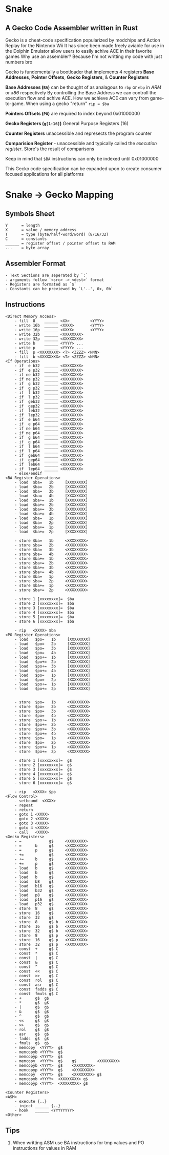 # Snake
## A Gecko Code Assembler  written in Rust

Gecko is a cheat-code specification popularized by modchips and Action Replay for the Nintendo Wii
It has since been made freely aviable for use in the Dolphin Emulator allow users to easily achive ACE in their favorite games
Why use an assembler? Because I'm not writting my code with just numbers bro

Gecko is fundementally a bootloader that implements 4 registers
**Base Addresses**, **Pointer Offsets**,  **Gecko Registers**, & **Counter Registers**

**Base Addresses (`BA`)** can be thought of as analagous to `rbp` or `ebp` in _ARM_ or _x86_ respectively
By controlling the Base Address we can controll the execution flow and achive ACE. How we achieve ACE can vary from game-to-game. When using a gecko "return" `rip = $ba`

**Pointers Offsets (`PO`)** are required to index beyond 0x01000000

**Gecko Registers (`g[1-16]`)**  General Purpose Registers (16)

**Counter Registers** unaccessible and represects the program counter

**Comparision Register** - unaccessible and typically called the _execution register_. Store's the result of comparisons

Keep in mind that `$BA` instructions  can only be indexed until 0x01000000

This Gecko code specification can be expanded upon to create consumer focused applications for all platforms

# Snake -> Gecko Mapping

## Symbols Sheet
```
Y      = length
X      = value / memory address
T      = type (byte/half-word/word) (8/16/32)
C      = constants
______ = register offset / pointer offset to RAM
...    = byte array
```

## Assembler Format
    - Text Sections are seperated by `:`
    - arguments follow `<src> -> <dest>` format
    - Registers are formated as `$`
    - Constants can be previewed by `L'..', 0x, 0b`

## Instructions
```
<Direct Memory Access>
    - fill  8    ______ <XX>         <YYYY>
    - write 16b  ______ <XXXX>       <YYYY>
    - write 16p  ______ <XXXX>       <YYYY>
    - write 32b  ______ <XXXXXXXX>
    - write 32p  ______ <XXXXXXXX>
    - write b    ______ <YYYY> ...
    - write p    ______ <YYYY> ...
    - fill  p <XXXXXXXX> <T> <ZZZZ> <NNN>
    - fill  b <XXXXXXXX> <T> <ZZZZ> <NNN>
<If Operations>
    - if  e b32  ______ <XXXXXXXX>
    - if  e p32  ______ <XXXXXXXX>
    - if ne b32  ______ <XXXXXXXX>
    - if ne p32  ______ <XXXXXXXX>
    - if  g b32  ______ <XXXXXXXX>
    - if  g p32  ______ <XXXXXXXX>
    - if  l b32  ______ <XXXXXXXX>
    - if  l p32  ______ <XXXXXXXX>
    - if  geb32  ______ <XXXXXXXX>
    - if  gep32  ______ <XXXXXXXX>
    - if  leb32  ______ <XXXXXXXX>
    - if  lep32  ______ <XXXXXXXX>
    - if  e b64  ______ <XXXXXXXX>
    - if  e p64  ______ <XXXXXXXX>
    - if ne b64  ______ <XXXXXXXX>
    - if ne p64  ______ <XXXXXXXX>
    - if  g b64  ______ <XXXXXXXX>
    - if  g p64  ______ <XXXXXXXX>
    - if  l b64  ______ <XXXXXXXX>
    - if  l p64  ______ <XXXXXXXX>
    - if  geb64  ______ <XXXXXXXX>
    - if  gep64  ______ <XXXXXXXX>
    - if  leb64  ______ <XXXXXXXX>
    - if  lep64  ______ <XXXXXXXX>
    - else/endif
<BA Register Operations>
    - load  $ba=   1b     [XXXXXXXX]
    - load  $ba=   2b     [XXXXXXXX]
    - load  $ba=   3b     [XXXXXXXX]
    - load  $ba=   4b     [XXXXXXXX]
    - load  $ba+=  1b     [XXXXXXXX]
    - load  $ba+=  2b     [XXXXXXXX]
    - load  $ba+=  3b     [XXXXXXXX]
    - load  $ba+=  4b     [XXXXXXXX]
    - load  $ba=   1p     [XXXXXXXX]
    - load  $ba=   2p     [XXXXXXXX]
    - load  $ba+=  1p     [XXXXXXXX]
    - load  $ba+=  2p     [XXXXXXXX]

    - store $ba=   1b     <XXXXXXXX>
    - store $ba=   2b     <XXXXXXXX>
    - store $ba=   3b     <XXXXXXXX>
    - store $ba=   4b     <XXXXXXXX>
    - store $ba+=  1b     <XXXXXXXX>
    - store $ba+=  2b     <XXXXXXXX>
    - store $ba+=  3b     <XXXXXXXX>
    - store $ba+=  4b     <XXXXXXXX>
    - store $ba=   1p     <XXXXXXXX>
    - store $ba=   2p     <XXXXXXXX>
    - store $ba+=  1p     <XXXXXXXX>
    - store $ba+=  2p     <XXXXXXXX>

    - store 1 [xxxxxxxx]=  $ba
    - store 2 [xxxxxxxx]=  $ba
    - store 3 [xxxxxxxx]=  $ba
    - store 4 [xxxxxxxx]=  $ba
    - store 5 [xxxxxxxx]=  $ba
    - store 6 [xxxxxxxx]=  $ba

    - rip   <XXXX> $ba
<PO Register Operations>
    - load   $po=   1b     [XXXXXXXX]
    - load   $po=   2b     [XXXXXXXX]
    - load   $po=   3b     [XXXXXXXX]
    - load   $po=   4b     [XXXXXXXX]
    - load   $po+=  1b     [XXXXXXXX]
    - load   $po+=  2b     [XXXXXXXX]
    - load   $po+=  3b     [XXXXXXXX]
    - load   $po+=  4b     [XXXXXXXX]
    - load   $po=   1p     [XXXXXXXX]
    - load   $po=   2p     [XXXXXXXX]
    - load   $po+=  1p     [XXXXXXXX]
    - load   $po+=  2p     [XXXXXXXX]


    - store  $po=   1b     <XXXXXXXX>
    - store  $po=   2b     <XXXXXXXX>
    - store  $po=   3b     <XXXXXXXX>
    - store  $po=   4b     <XXXXXXXX>
    - store  $po+=  1b     <XXXXXXXX>
    - store  $po+=  2b     <XXXXXXXX>
    - store  $po+=  3b     <XXXXXXXX>
    - store  $po+=  4b     <XXXXXXXX>
    - store  $po=   1p     <XXXXXXXX>
    - store  $po=   2p     <XXXXXXXX>
    - store  $po+=  1p     <XXXXXXXX>
    - store  $po+=  2p     <XXXXXXXX>

    - store 1 [xxxxxxxx]=  g$
    - store 2 [xxxxxxxx]=  g$
    - store 3 [xxxxxxxx]=  g$
    - store 4 [xxxxxxxx]=  g$
    - store 5 [xxxxxxxx]=  g$
    - store 6 [xxxxxxxx]=  g$

    - rip   <XXXX> $po
<Flow Control>
    - setbound  <XXXX>
    - repeat
    - return
    - goto 1 <XXXX>
    - goto 2 <XXXX>
    - goto 3 <XXXX>
    - goto 4 <XXXX>
    - call   <XXXX>
<Gecko Registers>
    - =            g$     <XXXXXXXX>
    - =      b     g$     <XXXXXXXX>
    - =      p     g$     <XXXXXXXX>
    - +=           g$     <XXXXXXXX>
    - +=     b     g$     <XXXXXXXX>
    - +=     p     g$     <XXXXXXXX>
    - load   b     g$     <XXXXXXXX>
    - load   b     g$     <XXXXXXXX>
    - load   b     g$     <XXXXXXXX>
    - load   b8    g$     <XXXXXXXX>
    - load   b16   g$     <XXXXXXXX>
    - load   b32   g$     <XXXXXXXX>
    - load   p8    g$     <XXXXXXXX>
    - load   p16   g$     <XXXXXXXX>
    - load   p32   g$     <XXXXXXXX>
    - store  8     g$     <XXXXXXXX>
    - store  16    g$     <XXXXXXXX>
    - store  32    g$     <XXXXXXXX>
    - store  8     g$ b   <XXXXXXXX>
    - store  16    g$ b   <XXXXXXXX>
    - store  32    g$ b   <XXXXXXXX>
    - store  8     g$ p   <XXXXXXXX>
    - store  16    g$ p   <XXXXXXXX>
    - store  32    g$ p   <XXXXXXXX>
    - const  +     g$ C
    - const  *     g$ C
    - const  |     g$ C
    - const  &     g$ C
    - const  ^     g$ C
    - const  <<    g$ C
    - const  >>    g$ C
    - const  rol   g$ C
    - const  asr   g$ C
    - const  fadds g$ C
    - const  fmuls g$ C
    - +      g$  g$
    - *      g$  g$
    - |      g$  g$
    - &      g$  g$
    - ^      g$  g$
    - <<     g$  g$
    - >>     g$  g$
    - rol    g$  g$
    - asr    g$  g$
    - fadds  g$  g$
    - fmuls  g$  g$
    - memcopy  <YYYY>  g$
    - memcopyb <YYYY>  g$
    - memcopyp <YYYY>  g$
    - memcopy  <YYYY>  g$    g$         <XXXXXXXX>
    - memcopyb <YYYY>  g$    <XXXXXXXX>
    - memcopyp <YYYY>  g$    <XXXXXXXX>
    - memcopy  <YYYY>  g$    <XXXXXXXX> g$
    - memcopyb <YYYY>  <XXXXXXXX> g$
    - memcopyp <YYYY>  <XXXXXXXX> g$

<Counter Registers>
<ASM>
    - execute {..}
    - inject ______ {..}
    - hook   ______ <YYYYYYYY>
<Other>
```

## Tips
1) When writting ASM use BA instructions for tmp values and PO instructions for values in RAM
